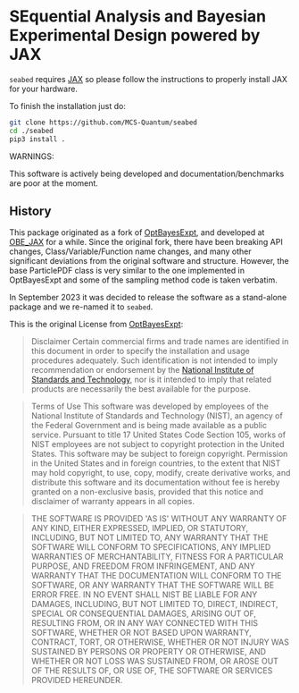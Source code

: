 
# SEquential Analysis and Bayesian Experimental Design powered by JAX

`seabed` requires [JAX](https://github.com/google/jax) so please follow the instructions to properly install JAX for your hardware. 

To finish the installation just do:

```bash
git clone https://github.com/MCS-Quantum/seabed
cd ./seabed
pip3 install .
```

WARNINGS:

This software is actively being developed and documentation/benchmarks are poor at the moment. 


## History 
This package originated as a fork of [OptBayesExpt](https://github.com/usnistgov/optbayesexpt), and developed at [OBE_JAX](https://github.com/MCS-Quantum/OBE_JAX) for a while. Since the original fork, there have been breaking API changes, Class/Variable/Function name changes, and many other significant deviations from the original software and structure. However, the base ParticlePDF class is very similar to the one implemented in OptBayesExpt and some of the sampling method code is taken verbatim. 

In September 2023 it was decided to release the software as a stand-alone package and we re-named it to `seabed`.

This is the original License from [OptBayesExpt](https://github.com/usnistgov/optbayesexpt):

> Disclaimer
> Certain commercial firms and trade names are identified in this document in order to specify the installation and usage procedures adequately. Such identification is not intended to imply recommendation or endorsement by the [National Institute of Standards and Technology](http://www.nist.gov), nor is it intended to imply that related products are necessarily the best available for the purpose.

> Terms of Use
> This software was developed by employees of the National Institute of Standards and Technology (NIST), an agency of the Federal Government and is being made available as a public service. Pursuant to title 17 United States Code Section 105, works of NIST employees are not subject to copyright protection in the United States. This software may be subject to foreign copyright. Permission in the United States and in foreign countries, to the extent that NIST may hold copyright, to use, copy, modify, create derivative works, and distribute this software and its documentation without fee is hereby granted on a non-exclusive basis, provided that this notice and disclaimer of warranty appears in all copies.

> THE SOFTWARE IS PROVIDED 'AS IS' WITHOUT ANY WARRANTY OF ANY KIND, EITHER EXPRESSED, IMPLIED, OR STATUTORY, INCLUDING, BUT NOT LIMITED TO, ANY WARRANTY THAT THE SOFTWARE WILL CONFORM TO SPECIFICATIONS, ANY IMPLIED WARRANTIES OF MERCHANTABILITY, FITNESS FOR A PARTICULAR PURPOSE, AND FREEDOM FROM INFRINGEMENT, AND ANY WARRANTY THAT THE DOCUMENTATION WILL CONFORM TO THE SOFTWARE, OR ANY WARRANTY THAT THE SOFTWARE WILL BE ERROR FREE. IN NO EVENT SHALL NIST BE LIABLE FOR ANY DAMAGES, INCLUDING,
> BUT NOT LIMITED TO, DIRECT, INDIRECT, SPECIAL OR CONSEQUENTIAL DAMAGES, ARISING OUT OF, RESULTING FROM, OR IN ANY WAY CONNECTED WITH THIS SOFTWARE, WHETHER OR NOT BASED UPON WARRANTY, CONTRACT, TORT, OR OTHERWISE, WHETHER OR NOT INJURY WAS SUSTAINED BY PERSONS OR PROPERTY OR OTHERWISE, AND WHETHER OR NOT LOSS WAS SUSTAINED FROM, OR AROSE OUT OF THE RESULTS OF, OR USE OF, THE SOFTWARE OR SERVICES PROVIDED HEREUNDER.
